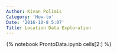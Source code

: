 ```yaml
---
Author: Kivan Polimis
Category: 'How-to'
Date: '2016-10-8 5:07'
Title: Location Data Exploration
---
```


{% notebook ProntoData.ipynb cells[2:] %}